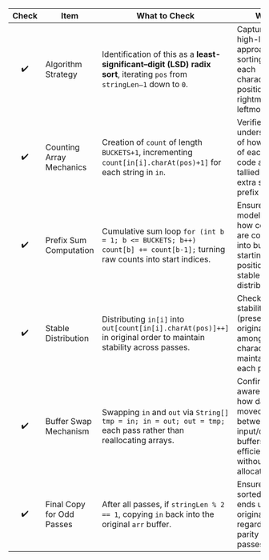 | Check | Item                      | What to Check                                                                                                             | Why                                                                                                         |
| :---: | ------------------------- | ------------------------------------------------------------------------------------------------------------------------- | ----------------------------------------------------------------------------------------------------------- |
|   ✔️  | Algorithm Strategy        | Identification of this as a **least-significant–digit (LSD) radix sort**, iterating `pos` from `stringLen–1` down to `0`. | Captures the high-level approach: sorting by each character position from rightmost to leftmost.            |
|   ✔️  | Counting Array Mechanics  | Creation of `count` of length `BUCKETS+1`, incrementing `count[in[i].charAt(pos)+1]` for each string in `in`.             | Verifies understanding of how counts of each ASCII code are tallied with an extra slot for prefix sums.     |
|   ✔️  | Prefix Sum Computation    | Cumulative sum loop `for (int b = 1; b <= BUCKETS; b++) count[b] += count[b-1];` turning raw counts into start indices.   | Ensures the model knows how counts are converted into bucket starting positions for stable distribution.    |
|   ✔️  | Stable Distribution       | Distributing `in[i]` into `out[count[in[i].charAt(pos)]++]` in original order to maintain stability across passes.        | Checks that stability (preserving original order among equal characters) is maintained at each pass.        |
|   ✔️  | Buffer Swap Mechanism     | Swapping `in` and `out` via `String[] tmp = in; in = out; out = tmp;` each pass rather than reallocating arrays.          | Confirms awareness of how data is moved between input/output buffers efficiently without extra allocations. |
|   ✔️  | Final Copy for Odd Passes | After all passes, if `stringLen % 2 == 1`, copying `in` back into the original `arr` buffer.                              | Ensures the sorted result ends up in the original array regardless of parity of passes.                     |
